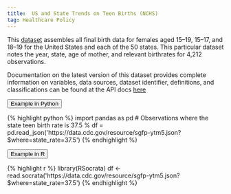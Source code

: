 ```yaml
---
title:  US and State Trends on Teen Births (NCHS)
tag: Healthcare Policy
---
```

This [dataset](https://data.cdc.gov/NCHS/NCHS-U-S-and-State-Trends-on-Teen-Births/y268-sna3) assembles all final birth data for females aged 15–19, 15–17, and 18–19 for the United States and each of the 50 states. This particular dataset notes the year, state, age of mother, and relevant birthrates for 4,212 observations. 

Documentation on the latest version of this dataset provides complete information on variables, data sources, dataset identifier, definitions, and classifications can be found at the API docs [here](https://dev.socrata.com/foundry/data.cdc.gov/sgfp-ytm5)

<button data-toggle="collapse" data-target="#TeenBirths-python" type="button" class="btn btn-secondary btn-lg btn-block">Example in Python</button>
<div id="TeenBirths-python" class="collapse">
{% highlight python %}
import pandas as pd
# Observations where the state teen birth rate is 37.5 %
df = pd.read_json('https://data.cdc.gov/resource/sgfp-ytm5.json?$where=state_rate=37.5')
{% endhighlight %}
</div>

<button data-toggle="collapse" data-target="#TeenBirths-r" type="button" class="btn btn-secondary btn-lg btn-block">Example in R</button>
<div id="TeenBirths-r" class="collapse">
{% highlight r %}
library(RSocrata)
df <- read.socrata('https://data.cdc.gov/resource/sgfp-ytm5.json?$where=state_rate=37.5')
{% endhighlight %}
</div>
